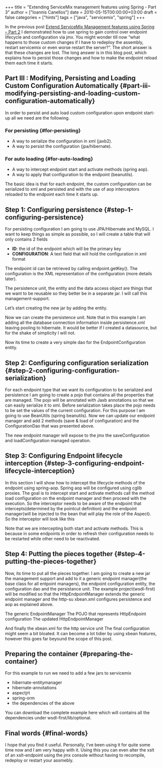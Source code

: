 +++
title = "Extending ServiceMix management features using Spring - Part 3"
author = ["Ioannis Canellos"]
date = 2010-05-15T00:00:00+03:00
draft = false
categories = ["hints"]
tags = ["java", "servicemix", "spring"]
+++

In the previous post [Extend ServiceMix Management features using Spring – Part 2](http://iocanel.com/2010/05/extend-servicemix-management-features-using-spring-part-2/) I demonstrated  how to use spring to gain control over endpoint lifecycle and configuration via jmx. You might wonder till now “what happens to those custom changes if I have to redeploy the assembly, restart servicemix or even worse restart the server?”. The short answer is that these changes are lost. The long answer is in this blog post, which explains how to persist those changes and how to make the endpoint reload them each time it starts.


## Part III : Modifying, Persisting and Loading Custom Configuration Automatically {#part-iii-modifying-persisting-and-loading-custom-configuration-automatically}

In order to persist and auto load custom configuration upon endpoint start-up all we need are the following.


### For persisting {#for-persisting}

-   A way to serialize the configuration in xml (jaxb2).
-   A way to persist the configuration (jpa/hibernate).


### For auto loading {#for-auto-loading}

-   A way to intercept endpoint start and activate methods (spring aop).
-   A way to apply that configuration to the endpoint (beanutils).

The basic idea is that for each endpoint, the custom configuration can be serialized to xml and persisted and with the use of aop interceptors reloaded to the endpoint each time it starts up.


## Step 1: Configuring persistence {#step-1-configuring-persistence}

For persisting configuration I am going to use JPA/Hibernate and MySQL.
I want to keep things as simple as possible, so I will create a table that will only contains 2 fields

-   ****ID****: the id of the endpoint which will be the primary key
-   ****CONFIGURATION****: A text field that will hold the configuration in xml format

The endpoint id can be retrieved by calling endpoint.getKey(). The configuration is the XML representation of the configuration (more details later).

The persistence unit, the entity and the data access object are things that we want to be reusable so they better be in a separate jar. I will call this management-support.

Let’s start creating the new jar by adding the entity.

Now we can create the persistence unit. Note that in this example I am adding all the database connection information inside persistence.xml leaving pooling to hibernate. It would be better if I created a datasource, but for the shake of simplicity I will not.

Now its time to create a very simple dao for the EndpointConfiguration entity.


## Step 2: Configuring configuration serialization {#step-2-configuring-configuration-serialization}

For each endpoint type that we want its configuration to be serialized and persistence I am going to create a pojo that contains all the properties that are managed. The pojo will be annotated with Jaxb annotations so that we can easily serialize it to xml. Before serialization takes place the pojo needs to be set the values of the current configuration. For this purpose I am going to use BeanUtils (spring beanutils). Now we can update our endpoint manager and add 2 methods (save &amp; load of configuration) and the ConfigurationDao that was presented above.

The new endpoint manager will expose to the jmx the saveConfiguration and loadConfiguration managed operation.


## Step 3: Configuring Endpoint lifecycle interception {#step-3-configuring-endpoint-lifecycle-interception}

In this section I will show how to intercept the lifecycle methods of the endpoint using spring-aop. Spring aop will be configured using cglib proxies. The goal is to intercept start and activate methods call the method load configuration on the endpoint manager and then proceed with the execution. So the interceptor needs to be aware of the endpoint that intercepts(determined by the pointcut definition) and the endpoint manager(will be injected to the bean that will play the role of the Aspect). So the interceptor will look like this

Note that we are intercepting both start and activate methods. This is because in some endpoints in order to refresh their configuration needs to be restarted while other need to be reactivated.


## Step 4: Putting the pieces together {#step-4-putting-the-pieces-together}

Now, its time to put all the pieces together. I am going to create a new jar the management support and add to it a generic endpoint manager(the base class for all entpoint managers), the endpoint configuration entity, the configuration dao and the persistance unit. The example project(wsdl-first) will be modified so that the HttpEndpointManager extends the generic endpoint manager and the http-su xbean.xml configures persistence and aop as explained above.

The generic EndpointManager
The POJO that represents HttpEndpoint configuration
The updated HttpEndpointManager

And finally the xbean.xml for the http service unit
The final configuration might seem a bit bloated. It can become a lot tidier by using xbean features, however this goes far beyound the scope of this post.


## Preparing the container {#preparing-the-container}

For this example to run we need to add a few jars to servicemix

-   hibernate-entitymanager
-   hibernate-annotations
-   aspectjrt
-   spring-orm
-   the dependencies of the above

You can download the complete example here which will contains all the dependencies under wsdl-first/lib/optional.


## Final words {#final-words}

I hope that you find it useful. Personally, I’ve been using it for quite some time now and I am very happy with it. Using this you can even alter the xslt of an xslt-endpoint using the jmx console without having to recompile, redeploy or restart your assmebly.

